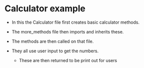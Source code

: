 # Calculator example
- In this the Calculator file first creates basic calculator methods.

- The more_methods file then imports and inherits these.

- The methods are then called on that file.

- They all use user input to get the numbers.
    - These are then returned to be print out for users
    